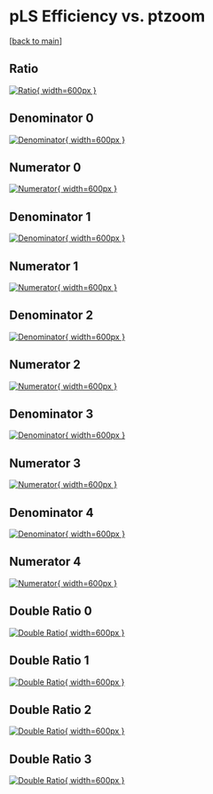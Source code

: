 # pLS Efficiency vs. ptzoom

[[back to main](./)]



## Ratio

[![Ratio](../mtv/var/pLS_xtr_11_1_eff_ptzoom.png){ width=600px }](../mtv/var/pLS_xtr_11_1_eff_ptzoom.pdf)

## Denominator 0

[![Denominator](../mtv/den/pLS_xtr_11_1_eff_ptzoom_den0.png){ width=600px }](../mtv/den/pLS_xtr_11_1_eff_ptzoom_den0.pdf)

## Numerator 0

[![Numerator](../mtv/num/pLS_xtr_11_1_eff_ptzoom_num0.png){ width=600px }](../mtv/num/pLS_xtr_11_1_eff_ptzoom_num0.pdf)

## Denominator 1

[![Denominator](../mtv/den/pLS_xtr_11_1_eff_ptzoom_den1.png){ width=600px }](../mtv/den/pLS_xtr_11_1_eff_ptzoom_den1.pdf)

## Numerator 1

[![Numerator](../mtv/num/pLS_xtr_11_1_eff_ptzoom_num1.png){ width=600px }](../mtv/num/pLS_xtr_11_1_eff_ptzoom_num1.pdf)

## Denominator 2

[![Denominator](../mtv/den/pLS_xtr_11_1_eff_ptzoom_den2.png){ width=600px }](../mtv/den/pLS_xtr_11_1_eff_ptzoom_den2.pdf)

## Numerator 2

[![Numerator](../mtv/num/pLS_xtr_11_1_eff_ptzoom_num2.png){ width=600px }](../mtv/num/pLS_xtr_11_1_eff_ptzoom_num2.pdf)

## Denominator 3

[![Denominator](../mtv/den/pLS_xtr_11_1_eff_ptzoom_den3.png){ width=600px }](../mtv/den/pLS_xtr_11_1_eff_ptzoom_den3.pdf)

## Numerator 3

[![Numerator](../mtv/num/pLS_xtr_11_1_eff_ptzoom_num3.png){ width=600px }](../mtv/num/pLS_xtr_11_1_eff_ptzoom_num3.pdf)

## Denominator 4

[![Denominator](../mtv/den/pLS_xtr_11_1_eff_ptzoom_den4.png){ width=600px }](../mtv/den/pLS_xtr_11_1_eff_ptzoom_den4.pdf)

## Numerator 4

[![Numerator](../mtv/num/pLS_xtr_11_1_eff_ptzoom_num4.png){ width=600px }](../mtv/num/pLS_xtr_11_1_eff_ptzoom_num4.pdf)

## Double Ratio 0

[![Double Ratio](../mtv/ratio/pLS_xtr_11_1_eff_ptzoom_ratio0.png){ width=600px }](../mtv/ratio/pLS_xtr_11_1_eff_ptzoom_ratio0.pdf)

## Double Ratio 1

[![Double Ratio](../mtv/ratio/pLS_xtr_11_1_eff_ptzoom_ratio1.png){ width=600px }](../mtv/ratio/pLS_xtr_11_1_eff_ptzoom_ratio1.pdf)

## Double Ratio 2

[![Double Ratio](../mtv/ratio/pLS_xtr_11_1_eff_ptzoom_ratio2.png){ width=600px }](../mtv/ratio/pLS_xtr_11_1_eff_ptzoom_ratio2.pdf)

## Double Ratio 3

[![Double Ratio](../mtv/ratio/pLS_xtr_11_1_eff_ptzoom_ratio3.png){ width=600px }](../mtv/ratio/pLS_xtr_11_1_eff_ptzoom_ratio3.pdf)

